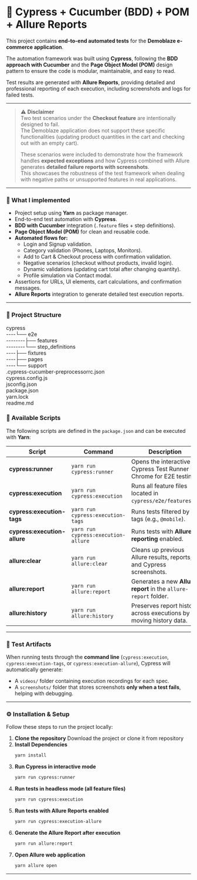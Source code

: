 # 🚀 Cypress + Cucumber (BDD) + POM + Allure Reports

This project contains **end-to-end automated tests** for the **Demoblaze e-commerce application**.  

The automation framework was built using **Cypress**, following the **BDD approach with Cucumber** and the **Page Object Model (POM)** design pattern to ensure the code is modular, maintainable, and easy to read.  

Test results are generated with **Allure Reports**, providing detailed and professional reporting of each execution, including screenshots and logs for failed tests.  

---


> ⚠️ **Disclaimer**  
> Two test scenarios under the **Checkout feature** are intentionally designed to fail.  
> The Demoblaze application does not support these specific functionalities (updating product quantities in the cart and checking out with an empty cart).  
>  
> These scenarios were included to demonstrate how the framework handles **expected exceptions** and how Cypress combined with Allure generates **detailed failure reports with screenshots**.  
> This showcases the robustness of the test framework when dealing with negative paths or unsupported features in real applications.
---

### 🔧 What I implemented
- Project setup using **Yarn** as package manager.  
- End-to-end test automation with **Cypress**.  
- **BDD with Cucumber** integration (`.feature` files + step definitions).  
- **Page Object Model (POM)** for clean and reusable code.  
- **Automated flows for:**  
  - Login and Signup validation.  
  - Category validation (Phones, Laptops, Monitors).  
  - Add to Cart & Checkout process with confirmation validation.  
  - Negative scenarios (checkout without products, invalid login).  
  - Dynamic validations (updating cart total after changing quantity).  
  - Profile simulation via Contact modal.  
- Assertions for URLs, UI elements, cart calculations, and confirmation messages.  
- **Allure Reports** integration to generate detailed test execution reports.  

---

### 📂 Project Structure

cypress  
----└── e2e  
--------├── features  
--------└── step_definitions  
----├── fixtures   
----├── pages   
----└── support    
.cypress-cucumber-preprocessorrc.json   
cypress.config.js   
jsconfig.json   
package.json   
yarn.lock   
readme.md 

### 📜 Available Scripts

The following scripts are defined in the `package.json` and can be executed with **Yarn**:

| Script | Command | Description |
|--------|---------|-------------|
| **cypress:runner** | `yarn run cypress:runner` | Opens the interactive Cypress Test Runner in Chrome for E2E testing. |
| **cypress:execution** | `yarn run cypress:execution` | Runs all feature files located in `cypress/e2e/features/*`. |
| **cypress:execution-tags** | `yarn run cypress:execution-tags` | Runs tests filtered by tags (e.g., `@mobile`). |
| **cypress:execution-allure** | `yarn run cypress:execution-allure` | Runs tests with **Allure reporting** enabled. |
| **allure:clear** | `yarn run allure:clear` | Cleans up previous Allure results, reports, and Cypress screenshots. |
| **allure:report** | `yarn run allure:report` | Generates a new **Allure report** in the `allure-report` folder. |
| **allure:history** | `yarn run allure:history` | Preserves report history across executions by moving history data. |

---

### 📂 Test Artifacts

When running tests through the **command line** (`cypress:execution`, `cypress:execution-tags`, or `cypress:execution-allure`), Cypress will automatically generate:  

- A `videos/` folder containing execution recordings for each spec.  
- A `screenshots/` folder that stores screenshots **only when a test fails**, helping with debugging.  

---  
### ⚙️ Installation & Setup

Follow these steps to run the project locally:

1. **Clone the repository**
   Download the project or clone it from repository  
2. **Install Dependencies**
   ```bash
   yarn install
3. **Run Cypress in interactive mode**
   ```bash
   yarn run cypress:runner
4. **Run tests in headless mode (all feature files)**
   ```bash
   yarn run cypress:execution
5. **Run tests with Allure Reports enabled**
   ```bash
   yarn run cypress:execution-allure
6. **Generate the Allure Report after execution**
   ```bash
   yarn run allure:report
7. **Open Allure web application**
   ```bash
   yarn allure open
---